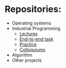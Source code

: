 # Repositories:

- Operating systems
- Industrial Programming
  - [Lectures](https://github.com/KristianKuznetsov/avaSecondCourseLectures)
  - [End-to-end task](https://github.com/KristianKuznetsov/JavaSecondCourseEnd-to-endTask)
  - [Practice](https://github.com/KristianKuznetsov/JavaPractice)
  - [Colloquiums](https://github.com/KristianKuznetsov/JavaSecondCourseColloquiums)
- Algorithm
- Other projects
